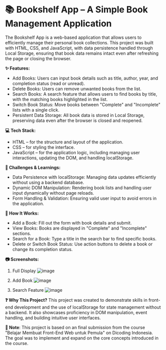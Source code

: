 # 📚 Bookshelf App – A Simple Book Management Application
The Bookshelf App is a web-based application that allows users to efficiently manage their personal book collections. This project was built with HTML, CSS, and JavaScript, with data persistence handled through Local Storage, ensuring that book data remains intact even after refreshing the page or closing the browser.

**✨ Features:**
- Add Books: Users can input book details such as title, author, year, and completion status (read or unread).
- Delete Books: Users can remove unwanted books from the list.
- Search Books: A search feature that allows users to find books by title, with the matching books highlighted in the list.
- Switch Book Status: Move books between "Complete" and "Incomplete" lists with a single click.
- Persistent Data Storage: All book data is stored in Local Storage, preserving data even after the browser is closed and reopened.

**💻 Tech Stack:**
- HTML – for the structure and layout of the application.
- CSS – for styling the interface.
- JavaScript – for the application logic, including managing user interactions, updating the DOM, and handling localStorage.

**📝 Challenges & Learnings:**
- Data Persistence with localStorage: Managing data updates efficiently without using a backend database.
- Dynamic DOM Manipulation: Rendering book lists and handling user input dynamically without page reloads.
- Form Handling & Validation: Ensuring valid user input to avoid errors in the application.

**🔑 How It Works:**
- Add a Book: Fill out the form with book details and submit.
- View Books: Books are displayed in "Complete" and "Incomplete" sections.
- Search for a Book: Type a title in the search bar to find specific books.
- Delete or Switch Book Status: Use action buttons to delete a book or change its completion status.

**📷 Screenshots:**
1. Full Display
![image](https://github.com/user-attachments/assets/add41dce-f706-429f-b66a-ca7cf4ea6e62)

2. Add Book
![image](https://github.com/user-attachments/assets/49af0e9a-d242-4adc-83d5-dfb82df965fd)

3. Search Feature
![image](https://github.com/user-attachments/assets/4ab34ff6-545d-4ab2-91f3-13c94e48ae04)

**❓ Why This Project?**
This project was created to demonstrate skills in front-end development and the use of localStorage for state management without a backend. It also showcases proficiency in DOM manipulation, event handling, and building intuitive user interfaces.

**📄 Note**: This project is based on an final submission from the course "Belajar Membuat Front-End Web untuk Pemula" on Dicoding Indonesia. The goal was to implement and expand on the core concepts introduced in the course.
